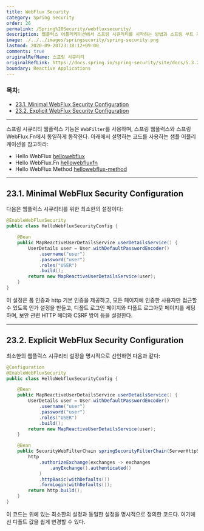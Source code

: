 ```yaml
---
title: WebFlux Security
category: Spring Security
order: 26
permalink: /Spring%20Security/webfluxsecurity/
description: 웹플럭스 어플리케이션에서 스프링 시큐리티를 시작하는 방법과 스프링 부트 자동 설정을 설명합니다. 공식 문서에 있는 "WebFlux Security" 챕터를 한글로 번역한 문서입니다.
image: ./../../images/springsecurity/spring-security.png
lastmod: 2020-09-20T23:18:12+09:00
comments: true
originalRefName: 스프링 시큐리티
originalRefLink: https://docs.spring.io/spring-security/site/docs/5.3.2.RELEASE/reference/html5/#jc-webflux
boundary: Reactive Applications
---
```


### 목차:

- [23.1. Minimal WebFlux Security Configuration](#231-minimal-webflux-security-configuration)
- [23.2. Explicit WebFlux Security Configuration](#232-explicit-webflux-security-configuration)

---

스프링 시큐리티 웹플럭스 기능은 `WebFilter`를 사용하며, 스프링 웹플럭스와 스프링 WebFlux.Fn에서 동일하게 동작한다. 아래에서 설명하는 코드를 사용하는 샘플 어플리케이션을 참고하라:

- Hello WebFlux [hellowebflux](https://github.com/spring-projects/spring-security/tree/5.3.2.RELEASE/samples/boot/hellowebflux)
- Hello WebFlux.Fn [hellowebfluxfn](https://github.com/spring-projects/spring-security/tree/5.3.2.RELEASE/samples/boot/hellowebfluxfn)
- Hello WebFlux Method [hellowebflux-method](https://github.com/spring-projects/spring-security/tree/5.3.2.RELEASE/samples/boot/hellowebflux-method)

---

## 23.1. Minimal WebFlux Security Configuration

다음은 웹플럭스 시큐리티를 위한 최소한의 설정이다:

```java
@EnableWebFluxSecurity
public class HelloWebfluxSecurityConfig {

    @Bean
    public MapReactiveUserDetailsService userDetailsService() {
        UserDetails user = User.withDefaultPasswordEncoder()
            .username("user")
            .password("user")
            .roles("USER")
            .build();
        return new MapReactiveUserDetailsService(user);
    }
}
```

이 설정은 폼 인증과 http 기본 인증을 제공하고, 모든 페이지에 인증한 사용자만 접근할 수 있도록 인가 설정을 만들고, 디폴트 로그인 페이지와 디폴트 로그아웃 페이지를 세팅하며, 보안 관련 HTTP 헤더와 CSRF 방어 등을 설정한다.

---

## 23.2. Explicit WebFlux Security Configuration

최소한의 웹플럭스 시큐리티 설정을 명시적으로 선언하면 다음과 같다:

```java
@Configuration
@EnableWebFluxSecurity
public class HelloWebfluxSecurityConfig {

    @Bean
    public MapReactiveUserDetailsService userDetailsService() {
        UserDetails user = User.withDefaultPasswordEncoder()
            .username("user")
            .password("user")
            .roles("USER")
            .build();
        return new MapReactiveUserDetailsService(user);
    }

    @Bean
    public SecurityWebFilterChain springSecurityFilterChain(ServerHttpSecurity http) {
        http
            .authorizeExchange(exchanges -> exchanges
                .anyExchange().authenticated()
            )
            .httpBasic(withDefaults())
            .formLogin(withDefaults());
        return http.build();
    }
}
```

이 코드는 위에 있는 최소한의 설정과 동일한 설정을 명시적으로 정의한 코드다. 여기에선 디폴트 값을 쉽게 변경할 수 있다.